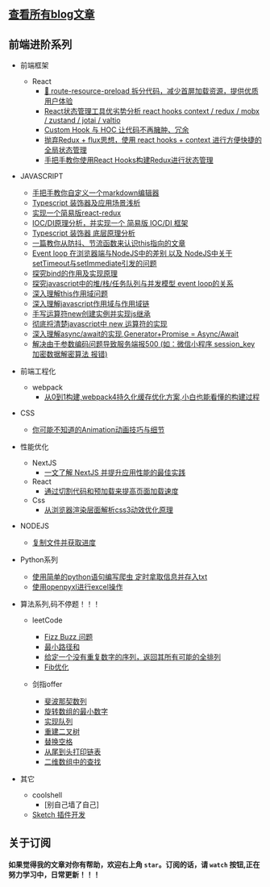 ## [查看所有blog文章](https://github.com/AwesomeDevin/blog/issues)


## 前端进阶系列

- 前端框架
  - React
    - [🚀 route-resource-preload 拆分代码，减少首屏加载资源，提供优质用户体验](https://github.com/AwesomeDevin/blog/issues/85)  
    - [React状态管理工具优劣势分析 react hooks context / redux / mobx / zustand / jotai / valtio](https://github.com/AwesomeDevin/blog/issues/81)  
    - [Custom Hook 与 HOC 让代码不再臃肿、冗余](https://github.com/AwesomeDevin/blog/issues/65)  
    - [抛弃Redux + flux思想，使用 react hooks + context 进行方便快捷的全局状态管理](https://github.com/AwesomeDevin/blog/issues/79)   
    - [手把手教你使用React Hooks构建Redux进行状态管理](https://github.com/AwesomeDevin/blog/issues/28)  

- JAVASCRIPT
  - [手把手教你自定义一个markdown编辑器](https://github.com/AwesomeDevin/blog/issues/67)  
  - [Typescript 装饰器及应用场景浅析](https://github.com/AwesomeDevin/blog/issues/62)  
  - [实现一个简易版react-redux](https://github.com/AwesomeDevin/blog/issues/48)  
  - [IOC/DI原理分析，并实现一个 简易版 IOC/DI 框架](https://github.com/AwesomeDevin/blog/issues/44)   
  - [Typescript 装饰器 底层原理分析](https://github.com/AwesomeDevin/blog/issues/43)   
  - [一篇教你从防抖、节流函数来认识this指向的文章](https://github.com/AwesomeDevin/blog/issues/31)  
  - [Event loop 在浏览器端与NodeJS中的差别 以及 NodeJS中关于setTimeout与setImmediate引发的问题](https://github.com/AwesomeDevin/blog/issues/26)  
  - [探究bind的作用及实现原理](https://github.com/AwesomeDevin/blog/issues/25)  
  - [探究javascript中的堆/栈/任务队列与并发模型 event loop的关系](https://github.com/AwesomeDevin/blog/issues/12)  
  - [深入理解this作用域问题](https://github.com/AwesomeDevin/blog/issues/10)  
  - [深入理解javascript作用域与作用域链](https://github.com/AwesomeDevin/blog/issues/9)  
  - [手写运算符new创建实例并实现js继承](https://github.com/AwesomeDevin/blog/issues/8)  
  - [彻底捋清楚javascript中 new 运算符的实现](https://github.com/AwesomeDevin/blog/issues/7)  
  - [深入理解async/await的实现,Generator+Promise = Async/Await](https://github.com/AwesomeDevin/blog/issues/3)  
  - [解决由于参数编码问题导致服务端报500 (如：微信小程序 session_key 加密数据解密算法 报错)](https://github.com/AwesomeDevin/blog/issues/2)  

- 前端工程化
  - webpack
    - [从0到1构建,webpack4持久化缓存优化方案,小白也能看懂的构建过程](https://github.com/AwesomeDevin/blog/issues/4)
  
- CSS
  - [你可能不知道的Animation动画技巧与细节](https://github.com/AwesomeDevin/blog/issues/35)  

- 性能优化
  - NextJS
    - [一文了解 NextJS 并提升应用性能的最佳实践](https://github.com/AwesomeDevin/blog/issues/74)  
  - React
    - [通过切割代码和预加载来提高页面加载速度](https://github.com/AwesomeDevin/blog/issues/84)
  - Css
    - [从浏览器渲染层面解析css3动效优化原理](https://github.com/AwesomeDevin/blog/issues/39)


- NODEJS
  - [复制文件并获取进度](https://github.com/AwesomeDevin/blog/issues/47)

- Python系列
  - [使用简单的python语句编写爬虫 定时拿取信息并存入txt](https://github.com/AwesomeDevin/blog/issues/6)  
  - [使用openpyxl进行excel操作](https://github.com/AwesomeDevin/blog/issues/5)


- 算法系列,码不停题！！！
  - leetCode
    - [Fizz Buzz 问题 ](https://github.com/AwesomeDevin/blog/issues/23)  
    - [最小路径和 ](https://github.com/AwesomeDevin/blog/issues/22)  
    - [给定一个没有重复数字的序列，返回其所有可能的全排列](https://github.com/AwesomeDevin/blog/issues/11)  
    - [Fib优化](https://github.com/AwesomeDevin/blog/issues/49)  

  - 剑指offer
    - [斐波那契数列](https://github.com/AwesomeDevin/blog/issues/20)  
    - [旋转数组的最小数字](https://github.com/AwesomeDevin/blog/issues/19)  
    - [实现队列 ](https://github.com/AwesomeDevin/blog/issues/18)  
    - [重建二叉树](https://github.com/AwesomeDevin/blog/issues/17)  
    - [替换空格](https://github.com/AwesomeDevin/blog/issues/16)  
    - [从尾到头打印链表](https://github.com/AwesomeDevin/blog/issues/15)  
    - [二维数组中的查找](https://github.com/AwesomeDevin/blog/issues/14)  


- 其它
  - coolshell
    - [别自己墙了自己]    
  - [Sketch 插件开发](https://github.com/AwesomeDevin/blog/issues/83)
    
  


## 关于订阅
#### 如果觉得我的文章对你有帮助，欢迎右上角 `star`。订阅的话，请 `watch` 按钮,正在努力学习中，日常更新！！！


